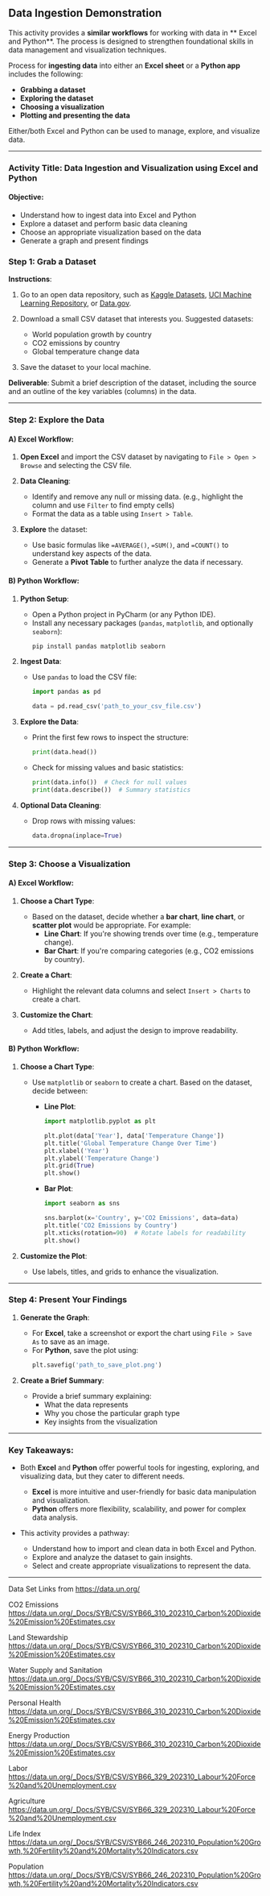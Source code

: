 
## Data Ingestion Demonstration 

This activity provides a **similar workflows** for working with data in ** Excel and Python**.
The process is designed to strengthen foundational skills in data management and visualization techniques.

Process for **ingesting data** into either an **Excel sheet** or a **Python app** includes the following:

- **Grabbing a dataset**
- **Exploring the dataset**
- **Choosing a visualization**
- **Plotting and presenting the data**

Either/both Excel and Python can be used to manage, explore, and visualize data.

---

### Activity Title: Data Ingestion and Visualization using Excel and Python

#### Objective:
- Understand how to ingest data into Excel and Python
- Explore a dataset and perform basic data cleaning
- Choose an appropriate visualization based on the data
- Generate a graph and present findings

### Step 1: Grab a Dataset

**Instructions**:
1. Go to an open data repository, such as [Kaggle Datasets](https://www.kaggle.com/datasets), [UCI Machine Learning Repository](https://archive.ics.uci.edu/ml/index.php), or [Data.gov](https://data.gov/).
2. Download a small CSV dataset that interests you. Suggested datasets:
   - World population growth by country
   - CO2 emissions by country
   - Global temperature change data
   
3. Save the dataset to your local machine.

**Deliverable**: Submit a brief description of the dataset, including the source and an outline of the key variables (columns) in the data.

---

### Step 2: Explore the Data

#### A) **Excel Workflow**:
1. **Open Excel** and import the CSV dataset by navigating to `File > Open > Browse` and selecting the CSV file.
2. **Data Cleaning**: 
   - Identify and remove any null or missing data. (e.g., highlight the column and use `Filter` to find empty cells)
   - Format the data as a table using `Insert > Table`.
   
3. **Explore** the dataset:
   - Use basic formulas like `=AVERAGE()`, `=SUM()`, and `=COUNT()` to understand key aspects of the data.
   - Generate a **Pivot Table** to further analyze the data if necessary.
   
#### B) **Python Workflow**:
1. **Python Setup**:
   - Open a Python project in PyCharm (or any Python IDE).
   - Install any necessary packages (`pandas`, `matplotlib`, and optionally `seaborn`):
     ```bash
     pip install pandas matplotlib seaborn
     ```

2. **Ingest Data**:
   - Use `pandas` to load the CSV file:
     ```python
     import pandas as pd

     data = pd.read_csv('path_to_your_csv_file.csv')
     ```

3. **Explore the Data**:
   - Print the first few rows to inspect the structure:
     ```python
     print(data.head())
     ```
   - Check for missing values and basic statistics:
     ```python
     print(data.info())  # Check for null values
     print(data.describe())  # Summary statistics
     ```

4. **Optional Data Cleaning**:
   - Drop rows with missing values:
     ```python
     data.dropna(inplace=True)
     ```

---

### Step 3: Choose a Visualization

#### A) **Excel Workflow**:
1. **Choose a Chart Type**:
   - Based on the dataset, decide whether a **bar chart**, **line chart**, or **scatter plot** would be appropriate. For example:
     - **Line Chart**: If you're showing trends over time (e.g., temperature change).
     - **Bar Chart**: If you're comparing categories (e.g., CO2 emissions by country).
     
2. **Create a Chart**:
   - Highlight the relevant data columns and select `Insert > Charts` to create a chart.
   
3. **Customize the Chart**:
   - Add titles, labels, and adjust the design to improve readability.

#### B) **Python Workflow**:
1. **Choose a Chart Type**:
   - Use `matplotlib` or `seaborn` to create a chart. Based on the dataset, decide between:
     - **Line Plot**:
       ```python
       import matplotlib.pyplot as plt
       
       plt.plot(data['Year'], data['Temperature Change'])
       plt.title('Global Temperature Change Over Time')
       plt.xlabel('Year')
       plt.ylabel('Temperature Change')
       plt.grid(True)
       plt.show()
       ```

     - **Bar Plot**:
       ```python
       import seaborn as sns
       
       sns.barplot(x='Country', y='CO2 Emissions', data=data)
       plt.title('CO2 Emissions by Country')
       plt.xticks(rotation=90)  # Rotate labels for readability
       plt.show()
       ```

2. **Customize the Plot**:
   - Use labels, titles, and grids to enhance the visualization.

---

### Step 4: Present Your Findings

1. **Generate the Graph**:
   - For **Excel**, take a screenshot or export the chart using `File > Save As` to save as an image.
   - For **Python**, save the plot using:
     ```python
     plt.savefig('path_to_save_plot.png')
     ```

2. **Create a Brief Summary**:
   - Provide a brief summary explaining:
     - What the data represents
     - Why you chose the particular graph type
     - Key insights from the visualization

---

### Key Takeaways:

- Both **Excel** and **Python** offer powerful tools for ingesting, exploring, and visualizing data, but they cater to different needs. 
  - **Excel** is more intuitive and user-friendly for basic data manipulation and visualization.
  - **Python** offers more flexibility, scalability, and power for complex data analysis.

- This activity provides a pathway:
  - Understand how to import and clean data in both Excel and Python.
  - Explore and analyze the dataset to gain insights.
  - Select and create appropriate visualizations to represent the data.

---


Data Set Links from https://data.un.org/

CO2 Emissions
https://data.un.org/_Docs/SYB/CSV/SYB66_310_202310_Carbon%20Dioxide%20Emission%20Estimates.csv

Land Stewardship
https://data.un.org/_Docs/SYB/CSV/SYB66_310_202310_Carbon%20Dioxide%20Emission%20Estimates.csv

Water Supply and Sanitation
https://data.un.org/_Docs/SYB/CSV/SYB66_310_202310_Carbon%20Dioxide%20Emission%20Estimates.csv

Personal Health
https://data.un.org/_Docs/SYB/CSV/SYB66_310_202310_Carbon%20Dioxide%20Emission%20Estimates.csv

Energy Production
https://data.un.org/_Docs/SYB/CSV/SYB66_310_202310_Carbon%20Dioxide%20Emission%20Estimates.csv

Labor
https://data.un.org/_Docs/SYB/CSV/SYB66_329_202310_Labour%20Force%20and%20Unemployment.csv

Agriculture
https://data.un.org/_Docs/SYB/CSV/SYB66_329_202310_Labour%20Force%20and%20Unemployment.csv

Life Index
https://data.un.org/_Docs/SYB/CSV/SYB66_246_202310_Population%20Growth,%20Fertility%20and%20Mortality%20Indicators.csv

Population
https://data.un.org/_Docs/SYB/CSV/SYB66_246_202310_Population%20Growth,%20Fertility%20and%20Mortality%20Indicators.csv
